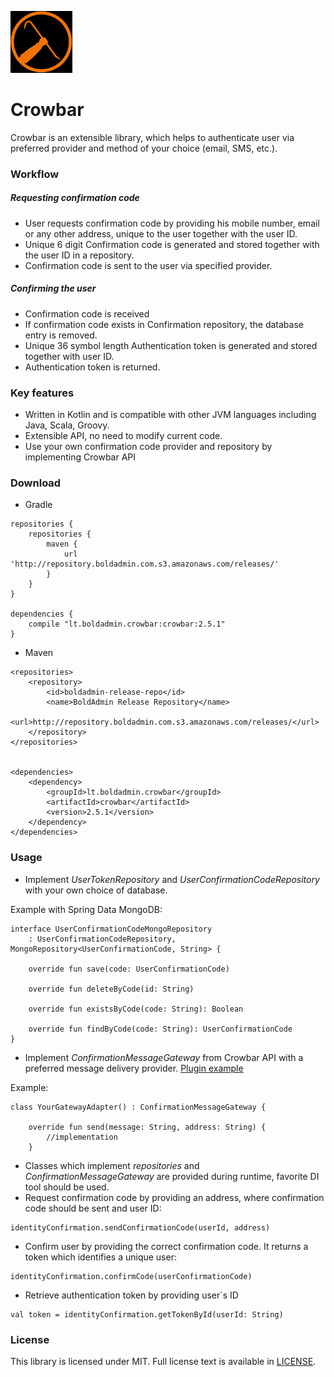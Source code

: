 ![Alt text](logo.jpg?raw=true)
# Crowbar 

Crowbar is an extensible library, which helps to authenticate user via preferred provider and method of your choice (email, SMS, etc.).  


### Workflow
#####  Requesting confirmation code
* User requests confirmation code by providing his mobile number, email or any other address, unique to the user together with the user ID.
* Unique 6 digit Confirmation code is generated and stored together with the user ID in a repository.
* Confirmation code is sent to the user via specified provider.
##### Confirming the user
* Confirmation code is received
* If confirmation code exists in Confirmation repository, the database entry is removed.
* Unique 36 symbol length Authentication token is generated and stored together with user ID.
* Authentication token is returned.


### Key features
* Written in Kotlin and is compatible with other JVM languages including Java, Scala, Groovy.
* Extensible API, no need to modify current code.
* Use your own confirmation code provider and repository by implementing Crowbar API


### Download
* Gradle
```
repositories {
    repositories {
        maven {
            url 'http://repository.boldadmin.com.s3.amazonaws.com/releases/'
        }
    }
}

dependencies {
    compile "lt.boldadmin.crowbar:crowbar:2.5.1"
}
```
* Maven
```
<repositories>
    <repository>
        <id>boldadmin-release-repo</id>
        <name>BoldAdmin Release Repository</name>
        <url>http://repository.boldadmin.com.s3.amazonaws.com/releases/</url>
    </repository>
</repositories>


<dependencies>
    <dependency>
        <groupId>lt.boldadmin.crowbar</groupId>
        <artifactId>crowbar</artifactId>
        <version>2.5.1</version>
    </dependency>
</dependencies>
```

### Usage
* Implement *UserTokenRepository* and *UserConfirmationCodeRepository* with your own choice of database.

Example with Spring Data MongoDB:
```
interface UserConfirmationCodeMongoRepository
    : UserConfirmationCodeRepository, MongoRepository<UserConfirmationCode, String> {

    override fun save(code: UserConfirmationCode)

    override fun deleteByCode(id: String)

    override fun existsByCode(code: String): Boolean

    override fun findByCode(code: String): UserConfirmationCode
}
```
* Implement *ConfirmationMessageGateway* from Crowbar API with a preferred message delivery provider. [Plugin 
example](https://github.com/boldadmin-com/Crowbar_AWS_SNS_Plugin)

Example:
```
class YourGatewayAdapter() : ConfirmationMessageGateway {

    override fun send(message: String, address: String) {
        //implementation
    }
```
*  Classes which implement *repositories* and *ConfirmationMessageGateway* are provided during runtime, favorite DI tool should be used.
* Request confirmation code by providing an address, where confirmation code should be sent and user ID:
```
identityConfirmation.sendConfirmationCode(userId, address)
```
* Confirm user by providing the correct confirmation code. It returns a token which identifies a unique user:
```
identityConfirmation.confirmCode(userConfirmationCode)
```
* Retrieve authentication token by providing user`s ID
```
val token = identityConfirmation.getTokenById(userId: String)
```
### License

This library is licensed under MIT. Full license text is available in [LICENSE](https://github.com/boldadmin-com/Crowbar/blob/dev/LICENSE.txt).